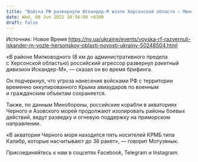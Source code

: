```yaml
---
title: "Войска РФ развернули Искандер-М возле Херсонской области — Минобороны"
date: Wed, 08 Jun 2022 18:56:00 +0300
draft: false
---
```

Источник: Новое Время https://nv.ua/ukraine/events/voyska-rf-razvernuli-iskander-m-vozle-hersonskoy-oblasti-novosti-ukrainy-50248504.html


«В районе Милководного (8 км до административного предела с Херсонской областью) российский агрессор развернул ракетный дивизион Искандер-М», — сказал он во время брифинга.

Он подчеркнул, что угроза нанесения войсками РФ с территории временно оккупированного Крыма авиаударов по военным и гражданским объектам сохраняется.

Также, по данным Минобороны, российские корабли в акваториях Черного и Азовского морей продолжают изолировать районы боевых действий, ведут разведку и огневую поддержку на приморском направлении. 

«В акватории Черного моря находится пять носителей КРМБ типа Калибр, которые насчитывают до 36 ракет», — говорит Мотузянык.

Присоединяйтесь к нам в соцсетях Facebook, Telegram и Instagram.
